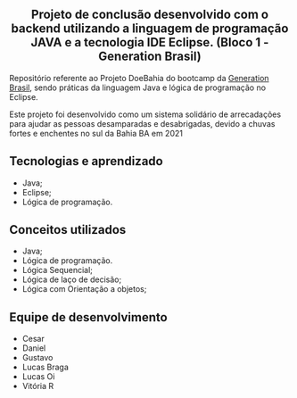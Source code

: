 <h2 align="center">Projeto de conclusão desenvolvido com o backend utilizando a linguagem de programação JAVA e a tecnologia IDE Eclipse. (Bloco 1 - Generation Brasil)</h2>

<p>Repositório referente ao Projeto DoeBahia do bootcamp da <a href="https://brazil.generation.org">Generation Brasil</a>, sendo práticas da linguagem Java e lógica de programação no Eclipse.</p>
<p>Este projeto foi desenvolvido como um sistema solidário de arrecadações para ajudar as pessoas desamparadas e desabrigadas, devido a chuvas fortes e enchentes 
no sul da Bahia BA em 2021</p>

## Tecnologias e aprendizado
* Java;
* Eclipse;
* Lógica de programação.

## Conceitos utilizados 
* Java;
* Lógica de programação.
* Lógica Sequencial;
* Lógica de laço de decisão;
* Lógica com Orientação a objetos;

## Equipe de desenvolvimento 
* Cesar
* Daniel
* Gustavo
* Lucas Braga
* Lucas Oi
* Vitória R



